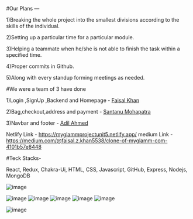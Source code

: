 #Our Plans —


1)Breaking the whole project into the smallest divisions according to the skills of the individual.


2)Setting up a particular time for a particular module.


3)Helping a teammate when he/she is not able to finish the task within a specified time.


4)Proper commits in Github.


5)Along with every standup forming meetings as needed.




#We were a team of 3 have done 

1)Login ,SignUp ,Backend and Homepage - <a href='https://github.com/faisalk2' >Faisal Khan</a>

2)Bag,checkout,address and payment - <a href='https://github.com/Santanu55555'>Santanu Mohapatra</a>

3)Navbar and footer - <a href='https://github.com/AdilAhmed976'>Adil Ahmed </a>



Netlify Link - <a href="https://myglammprojectunit5.netlify.app/">https://myglammprojectunit5.netlify.app/</a>
medium Link - <a href="https://medium.com/@faisal.z.khan5538/clone-of-myglamm-com-4101b57e8448">https://medium.com/@faisal.z.khan5538/clone-of-myglamm-com-4101b57e8448</a>

#Teck Stacks-

React, Redux, Chakra-Ui, HTML, CSS, Javascript, GitHub, Express, Nodejs, MongoDB

![image](https://user-images.githubusercontent.com/99542723/180635982-c1c48b2c-fc50-4a0f-93fd-3e3fce86d860.png)

![image](https://user-images.githubusercontent.com/99542723/180635905-9194df1b-8d53-4108-b2db-744f1cc8badb.png)
![image](https://user-images.githubusercontent.com/99542723/180635918-11d138d4-fd7a-410b-9661-76490b13f293.png)
![image](https://user-images.githubusercontent.com/99542723/180635924-ca287ac2-fa1a-4daf-9153-9d9deb354653.png)
![image](https://user-images.githubusercontent.com/99542723/180635930-84865d4a-2d40-4cc1-b662-d0081408cd4f.png)
![image](https://user-images.githubusercontent.com/99542723/180636030-661acf5c-1696-4251-b543-fc4351a472e4.png)

![image](https://user-images.githubusercontent.com/99542723/180635937-b9e64c02-ece9-4b3f-bf89-9e30552ac6bb.png)

